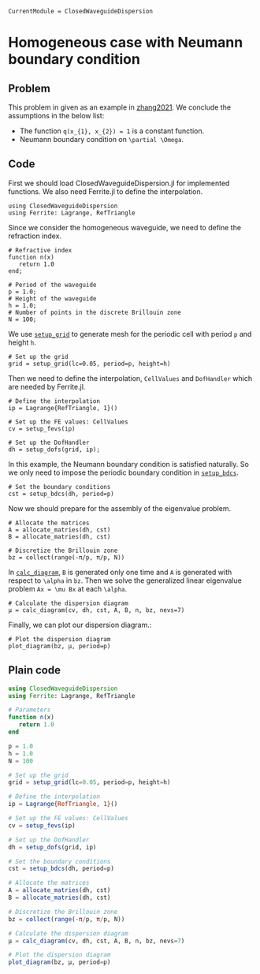 ```@meta
CurrentModule = ClosedWaveguideDispersion
```

# Homogeneous case with Neumann boundary condition

## Problem

This problem in given as an example in [zhang2021](@cite). We conclude the assumptions in the below list:
+ The function ``q(x_{1}, x_{2}) = 1`` is a constant function.
+ Neumann boundary condition on ``\partial \Omega``.

## Code

First we should load ClosedWaveguideDispersion.jl for implemented functions. We also need Ferrite.jl to define the interpolation.
```@example homo
using ClosedWaveguideDispersion
using Ferrite: Lagrange, RefTriangle
```
Since we consider the homogeneous waveguide, we need to define the refraction index.
```@example homo
# Refractive index
function n(x)
   return 1.0 
end;

# Period of the waveguide
p = 1.0;
# Height of the waveguide
h = 1.0;
# Number of points in the discrete Brillouin zone
N = 100;
```
We use [`setup_grid`](@ref) to generate mesh for the periodic cell with period `p` and height `h`.
```@example homo
# Set up the grid 
grid = setup_grid(lc=0.05, period=p, height=h)
```
Then we need to define the interpolation, `CellValues` and `DofHandler` which are needed by Ferrite.jl.
```@example homo
# Define the interpolation 
ip = Lagrange{RefTriangle, 1}()

# Set up the FE values: CellValues 
cv = setup_fevs(ip)

# Set up the DofHandler 
dh = setup_dofs(grid, ip);
```
In this example, the Neumann boundary condition is satisfied naturally. So we only need to impose the periodic boundary condition in [`setup_bdcs`](@ref).
```@example homo
# Set the boundary conditions
cst = setup_bdcs(dh, period=p)
```
Now we should prepare for the assembly of the eigenvalue problem.
```@example homo
# Allocate the matrices
A = allocate_matries(dh, cst)
B = allocate_matries(dh, cst)

# Discretize the Brillouin zone
bz = collect(range(-π/p, π/p, N))
```
In [`calc_diagram`](@ref), `B` is generated only one time and `A` is generated with respect to ``\alpha`` in `bz`. Then we solve the generalized linear eigenvalue problem ``Ax = \mu Bx`` at each ``\alpha``.
```@example homo
# Calculate the dispersion diagram
μ = calc_diagram(cv, dh, cst, A, B, n, bz, nevs=7)
```
Finally, we can plot our dispersion diagram.:
```@example homo
# Plot the dispersion diagram
plot_diagram(bz, μ, period=p)
```

## Plain code
```julia
using ClosedWaveguideDispersion
using Ferrite: Lagrange, RefTriangle

# Parameters
function n(x)
   return 1.0 
end

p = 1.0
h = 1.0
N = 100

# Set up the grid 
grid = setup_grid(lc=0.05, period=p, height=h)

# Define the interpolation 
ip = Lagrange{RefTriangle, 1}()

# Set up the FE values: CellValues 
cv = setup_fevs(ip)

# Set up the DofHandler 
dh = setup_dofs(grid, ip)

# Set the boundary conditions
cst = setup_bdcs(dh, period=p)

# Allocate the matrices
A = allocate_matries(dh, cst)
B = allocate_matries(dh, cst)

# Discretize the Brillouin zone
bz = collect(range(-π/p, π/p, N))

# Calculate the dispersion diagram
μ = calc_diagram(cv, dh, cst, A, B, n, bz, nevs=7)

# Plot the dispersion diagram
plot_diagram(bz, μ, period=p)
```